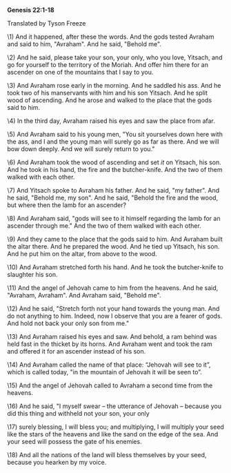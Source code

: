 ﻿**Genesis 22:1-18**

Translated by Tyson Freeze

\1) And it happened, after these the words\. And the gods tested Avraham and said to him, "Avraham"\. And he said, "Behold me"\.

\2) And he said, please take your son, your only, who you love, Yitsach, and go for yourself to the territory of the Moriah\. And offer him there for an ascender on one of the mountains that I say to you\.

\3) And Avraham rose early in the morning\. And he saddled his ass\. And he took two of his manservants with him and his son Yitsach\. And he split wood of ascending\. And he arose and walked to the place that the gods said to him\. 

\4) In the third day, Avraham raised his eyes and saw the place from afar\.

\5) And Avraham said to his young men, "You sit yourselves down here with the ass, and I and the young man will surely go as far as there\. And we will bow down deeply\. And we will surely return to you\."

\6) And Avraham took the wood of ascending and set *it* on Yitsach, his son\. And he took in his hand, the fire and the butcher-knife\. And the two of them walked with each other\.

\7) And Yitsach spoke to Avraham his father\. And he said, "my father"\. And he said, "Behold me, my son"\. And he said, "Behold the fire and the wood, but where then the lamb for an ascender?

\8) And Avraham said, "gods will see to it himself regarding the lamb for an ascender through me\." And the two of them walked with each other\.

\9) And they came to the place that the gods said to him\. And Avraham built the altar there\. And he prepared the wood\. And he tied up Yitsach, his son\. And he put him on the altar, from above to the wood\. 

\10) And Avraham stretched forth his hand\. And he took the butcher-knife to slaughter his son\.

\11) And the angel of Jehovah came to him from the heavens\. And he said, "Avraham, Avraham"\. And Avraham said, "Behold me"\.

\12) And he said, "Stretch forth not your hand towards the young man\. And do not anything to him\. Indeed, now I observe that you are a fearer of gods\. And hold not back your only son from me\."

\13) And Avraham raised his eyes and saw\. And behold, a ram behind was held fast in the thicket by its horns\. And Avraham went and took the ram and offered it for an ascender instead of his son\.

\14) And Avraham called the name of that place: “Jehovah will see to it”, which is called today, "in the mountain of Jehovah it will be seen to”\.

\15) And the angel of Jehovah called to Avraham a second time from the heavens\.

\16) And he said, "I myself swear – the utterance of Jehovah – because you did this thing and withheld not your son, your only

\17) surely blessing, I will bless you; and multiplying, I will multiply your seed like the stars of the heavens and like the sand on the edge of the sea\. And your seed will possess the gate of his enemies\.

\18) And all the nations of the land will bless themselves by your seed, because you hearken by my voice\.

